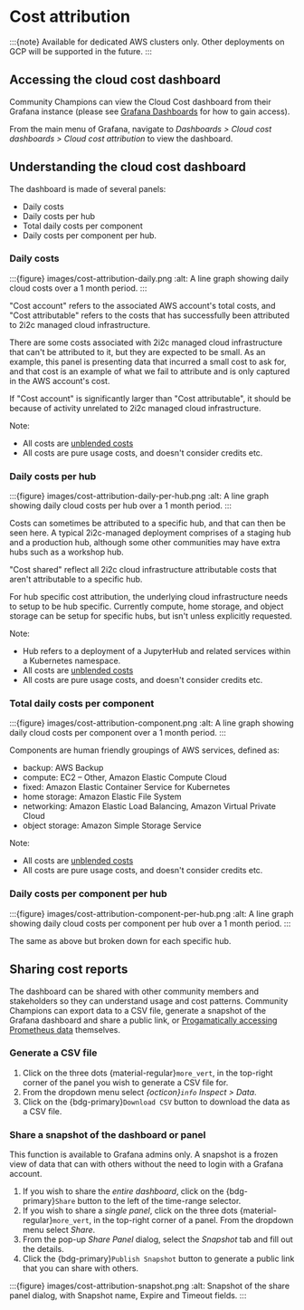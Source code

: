 # Cost attribution

:::{note}
Available for dedicated AWS clusters only. Other deployments on GCP will be supported in the future.
:::

## Accessing the cloud cost dashboard

Community Champions can view the Cloud Cost dashboard from their Grafana instance (please see [Grafana Dashboards](grafana-dashboards) for how to gain access).

From the main menu of Grafana, navigate to *Dashboards > Cloud cost dashboards > Cloud cost attribution* to view the dashboard.

## Understanding the cloud cost dashboard

The dashboard is made of several panels:

- Daily costs
- Daily costs per hub
- Total daily costs per component
- Daily costs per component per hub.

### Daily costs

:::{figure} images/cost-attribution-daily.png
:alt: A line graph showing daily cloud costs over a 1 month period.
:::

"Cost account" refers to the associated AWS account's total costs, and "Cost attributable" refers to the costs that has successfully been attributed to 2i2c managed cloud infrastructure.

There are some costs associated with 2i2c managed cloud infrastructure that can't be attributed to it, but they are expected to be small. As an example, this panel is presenting data that incurred a small cost to ask for, and that cost is an example of what we fail to attribute and is only captured in the AWS account's cost.

If "Cost account" is significantly larger than "Cost attributable", it should be because of activity unrelated to 2i2c managed cloud infrastructure.

Note:

- All costs are [unblended costs](https://aws.amazon.com/blogs/aws-cloud-financial-management/understanding-your-aws-cost-datasets-a-cheat-sheet/)
- All costs are pure usage costs, and doesn't consider credits etc.

### Daily costs per hub

:::{figure} images/cost-attribution-daily-per-hub.png
:alt: A line graph showing daily cloud costs per hub over a 1 month period.
:::

Costs can sometimes be attributed to a specific hub, and that can then be seen here. A typical 2i2c-managed deployment comprises of a staging hub and a production hub, although some other communities may have extra hubs such as a workshop hub.

"Cost shared" reflect all 2i2c cloud infrastructure attributable costs that aren't attributable to a specific hub.

For hub specific cost attribution, the underlying cloud infrastructure needs to setup to be hub specific. Currently compute, home storage, and object storage can be setup for specific hubs, but isn't unless explicitly requested.

Note:

- Hub refers to a deployment of a JupyterHub and related services within a Kubernetes namespace.
- All costs are [unblended costs](https://aws.amazon.com/blogs/aws-cloud-financial-management/understanding-your-aws-cost-datasets-a-cheat-sheet/)
- All costs are pure usage costs, and doesn't consider credits etc.

### Total daily costs per component

:::{figure} images/cost-attribution-component.png
:alt: A line graph showing daily cloud costs per component over a 1 month period.
:::

Components are human friendly groupings of AWS services, defined as:

- backup: AWS Backup
- compute: EC2 – Other, Amazon Elastic Compute Cloud
- fixed: Amazon Elastic Container Service for Kubernetes
- home storage: Amazon Elastic File System
- networking: Amazon Elastic Load Balancing, Amazon Virtual Private Cloud
- object storage: Amazon Simple Storage Service

Note:

- All costs are [unblended costs](https://aws.amazon.com/blogs/aws-cloud-financial-management/understanding-your-aws-cost-datasets-a-cheat-sheet/)
- All costs are pure usage costs, and doesn't consider credits etc.

### Daily costs per component per hub

:::{figure} images/cost-attribution-component-per-hub.png
:alt: A line graph showing daily cloud costs per component per hub over a 1 month period.
:::

The same as above but broken down for each specific hub.

## Sharing cost reports

The dashboard can be shared with other community members and stakeholders so they can understand usage and cost patterns. Community Champions can export data to a CSV file, generate a snapshot of the Grafana dashboard and share a public link, or [Progamatically accessing Prometheus data](prometheus-access) themselves.

### Generate a CSV file

1. Click on the three dots {material-regular}`more_vert`, in the top-right corner of the panel you wish to generate a CSV file for.
1. From the dropdown menu select *{octicon}`info` Inspect > Data*.
1. Click on the {bdg-primary}`Download CSV` button to download the data as a CSV file.

### Share a snapshot of the dashboard or panel

This function is available to Grafana admins only. A snapshot is a frozen view of data that can with others without the need to login with a Grafana account.

1. If you wish to share the *entire dashboard*, click on the {bdg-primary}`Share` button to the left of the time-range selector.
1. If you wish to share a *single panel*, click on the three dots {material-regular}`more_vert`, in the top-right corner of a panel. From the dropdown menu select *Share*.
1. From the pop-up *Share Panel* dialog, select the *Snapshot* tab and fill out the details.
1. Click the {bdg-primary}`Publish Snapshot` button to generate a public link that you can share with others.

:::{figure} images/cost-attribution-snapshot.png
:alt: Snapshot of the share panel dialog, with Snapshot name, Expire and Timeout fields.
:::
